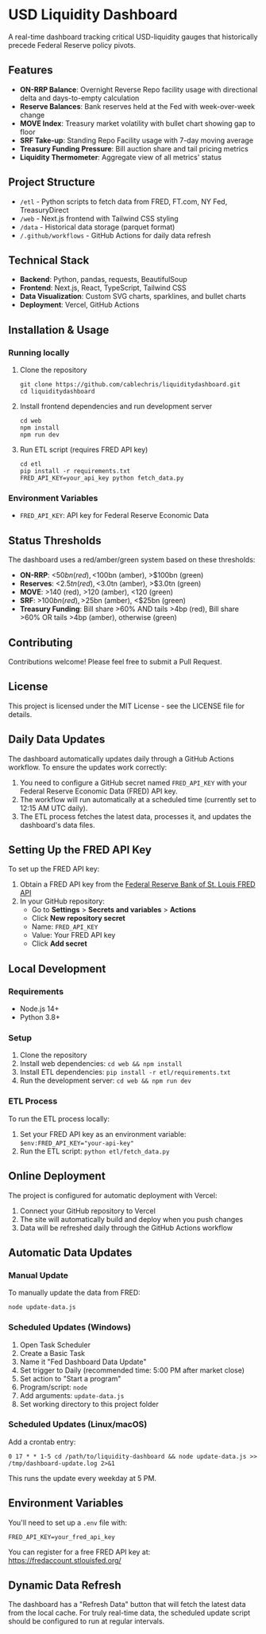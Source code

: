 # USD Liquidity Dashboard

A real-time dashboard tracking critical USD-liquidity gauges that historically precede Federal Reserve policy pivots.

## Features

- **ON-RRP Balance**: Overnight Reverse Repo facility usage with directional delta and days-to-empty calculation
- **Reserve Balances**: Bank reserves held at the Fed with week-over-week change
- **MOVE Index**: Treasury market volatility with bullet chart showing gap to floor
- **SRF Take-up**: Standing Repo Facility usage with 7-day moving average
- **Treasury Funding Pressure**: Bill auction share and tail pricing metrics
- **Liquidity Thermometer**: Aggregate view of all metrics' status

## Project Structure

- `/etl` - Python scripts to fetch data from FRED, FT.com, NY Fed, TreasuryDirect
- `/web` - Next.js frontend with Tailwind CSS styling
- `/data` - Historical data storage (parquet format)
- `/.github/workflows` - GitHub Actions for daily data refresh

## Technical Stack

- **Backend**: Python, pandas, requests, BeautifulSoup
- **Frontend**: Next.js, React, TypeScript, Tailwind CSS
- **Data Visualization**: Custom SVG charts, sparklines, and bullet charts
- **Deployment**: Vercel, GitHub Actions

## Installation & Usage

### Running locally

1. Clone the repository
   ```
   git clone https://github.com/cablechris/liquiditydashboard.git
   cd liquiditydashboard
   ```

2. Install frontend dependencies and run development server
   ```
   cd web
   npm install
   npm run dev
   ```

3. Run ETL script (requires FRED API key)
   ```
   cd etl
   pip install -r requirements.txt
   FRED_API_KEY=your_api_key python fetch_data.py
   ```

### Environment Variables

- `FRED_API_KEY`: API key for Federal Reserve Economic Data

## Status Thresholds

The dashboard uses a red/amber/green system based on these thresholds:

- **ON-RRP**: <$50bn (red), <$100bn (amber), >$100bn (green)
- **Reserves**: <$2.5tn (red), <$3.0tn (amber), >$3.0tn (green)
- **MOVE**: >140 (red), >120 (amber), <120 (green)
- **SRF**: >$100bn (red), >$25bn (amber), <$25bn (green)
- **Treasury Funding**: Bill share >60% AND tails >4bp (red), Bill share >60% OR tails >4bp (amber), otherwise (green)

## Contributing

Contributions welcome! Please feel free to submit a Pull Request.

## License

This project is licensed under the MIT License - see the LICENSE file for details.

## Daily Data Updates

The dashboard automatically updates daily through a GitHub Actions workflow. To ensure the updates work correctly:

1. You need to configure a GitHub secret named `FRED_API_KEY` with your Federal Reserve Economic Data (FRED) API key.
2. The workflow will run automatically at a scheduled time (currently set to 12:15 AM UTC daily).
3. The ETL process fetches the latest data, processes it, and updates the dashboard's data files.

## Setting Up the FRED API Key

To set up the FRED API key:

1. Obtain a FRED API key from the [Federal Reserve Bank of St. Louis FRED API](https://fred.stlouisfed.org/docs/api/api_key.html)
2. In your GitHub repository:
   - Go to **Settings** > **Secrets and variables** > **Actions**
   - Click **New repository secret**
   - Name: `FRED_API_KEY`
   - Value: Your FRED API key
   - Click **Add secret**

## Local Development

### Requirements

- Node.js 14+
- Python 3.8+

### Setup

1. Clone the repository
2. Install web dependencies: `cd web && npm install`
3. Install ETL dependencies: `pip install -r etl/requirements.txt`
4. Run the development server: `cd web && npm run dev`

### ETL Process

To run the ETL process locally:

1. Set your FRED API key as an environment variable: `$env:FRED_API_KEY="your-api-key"`
2. Run the ETL script: `python etl/fetch_data.py`

## Online Deployment

The project is configured for automatic deployment with Vercel:

1. Connect your GitHub repository to Vercel
2. The site will automatically build and deploy when you push changes
3. Data will be refreshed daily through the GitHub Actions workflow

## Automatic Data Updates

### Manual Update
To manually update the data from FRED:
```
node update-data.js
```

### Scheduled Updates (Windows)

1. Open Task Scheduler
2. Create a Basic Task
3. Name it "Fed Dashboard Data Update"
4. Set trigger to Daily (recommended time: 5:00 PM after market close)
5. Set action to "Start a program"
6. Program/script: `node`
7. Add arguments: `update-data.js`
8. Set working directory to this project folder

### Scheduled Updates (Linux/macOS)

Add a crontab entry:
```
0 17 * * 1-5 cd /path/to/liquidity-dashboard && node update-data.js >> /tmp/dashboard-update.log 2>&1
```
This runs the update every weekday at 5 PM.

## Environment Variables

You'll need to set up a `.env` file with:
```
FRED_API_KEY=your_fred_api_key
```

You can register for a free FRED API key at: https://fredaccount.stlouisfed.org/

## Dynamic Data Refresh

The dashboard has a "Refresh Data" button that will fetch the latest data from the local cache. For truly real-time data, the scheduled update script should be configured to run at regular intervals.
